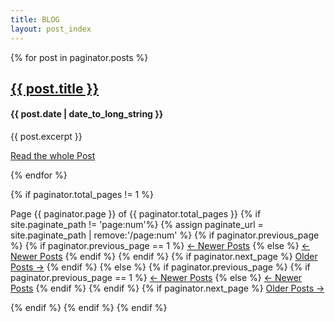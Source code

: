 ```yaml
---
title: BLOG
layout: post_index
---
```


{% for post in paginator.posts %}
<div class="row-fluid">
  <div class="span12">
    <h2><a href="{{ post.url }}">{{ post.title }}</a></h2>
    <h4>{{ post.date | date_to_long_string }}</h4>
    {{ post.excerpt }}
      <p><a href="{{ post.url }}">Read the whole Post</a>
    </p>
  </div>
</div>
{% endfor %}

{% if paginator.total_pages != 1 %}
    <div class="row text-center text-caps">
        <div class="col-md-8 col-md-offset-2">
            <nav class="pagination" role="pagination">

<span class="page-number">Page {{ paginator.page }} of {{ paginator.total_pages }}</span>
{% if site.paginate_path != 'page:num'%}
{% assign paginate_url = site.paginate_path | remove:'/page:num' %}
{% if paginator.previous_page %}
  {% if paginator.previous_page == 1 %}
  <a class="newer-posts" href="{{ site.url }}/{{ paginate_url }}/" class="btn" title="Newer Posts">&larr; Newer Posts</a>
  {% else %}
 <a class="newer-posts" href="{{ site.url }}/{{ paginate_url }}/page{{ paginator.previous_page }}/" class="btn" title="Newer Posts">&larr; Newer Posts</a>
  {% endif %}
{% endif %}
{% if paginator.next_page %}
<a class="older-posts" href="{{ site.url }}/{{ paginate_url }}/page{{ paginator.next_page }}/" class="btn" title="Older Posts">Older Posts &rarr;</a>
{% endif %}
{% else %}
{% if paginator.previous_page %}
  {% if paginator.previous_page == 1 %}
  <a class="newer-posts" href="{{ site.url }}/" class="btn" title="Newer Posts">&larr; Newer Posts</a>
  {% else %}
 <a class="newer-posts" href="{{ site.url }}/page{{ paginator.previous_page }}/" class="btn" title="Newer Posts">&larr; Newer Posts</a>
  {% endif %}
{% endif %}
{% if paginator.next_page %}
<a class="older-posts" href="{{ site.url }}/page{{ paginator.next_page }}/" class="btn" title="Older Posts">Older Posts &rarr;</a>
            </nav>
        </div>
    </div>
{% endif %}
{% endif %}
{% endif %}
